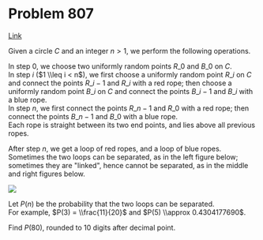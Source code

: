 # Problem 807

[Link](https://projecteuler.net/problem=807)

Given a circle $C$ and an integer $n > 1$, we perform the following operations.

In step $0$, we choose two uniformly random points $R\_0$ and $B\_0$ on $C$.  
In step $i$ ($1 \\leq i < n$), we first choose a uniformly random point $R\_i$ on $C$ and connect the points $R\_{i - 1}$ and $R\_i$ with a red rope; then choose a uniformly random point $B\_i$ on $C$ and connect the points $B\_{i - 1}$ and $B\_i$ with a blue rope.  
In step $n$, we first connect the points $R\_{n - 1}$ and $R\_0$ with a red rope; then connect the points $B\_{n - 1}$ and $B\_0$ with a blue rope.  
Each rope is straight between its two end points, and lies above all previous ropes.

After step $n$, we get a loop of red ropes, and a loop of blue ropes.  
Sometimes the two loops can be separated, as in the left figure below; sometimes they are "linked", hence cannot be separated, as in the middle and right figures below.

![](resources/images/0807.jpg?1678992055) 

Let $P(n)$ be the probability that the two loops can be separated.  
For example, $P(3) = \\frac{11}{20}$ and $P(5) \\approx 0.4304177690$.

Find $P(80)$, rounded to $10$ digits after decimal point.